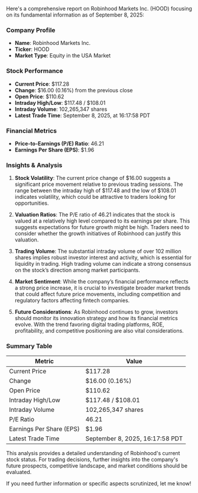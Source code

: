 Here's a comprehensive report on Robinhood Markets Inc. (HOOD) focusing on its fundamental information as of September 8, 2025:

### Company Profile
- **Name**: Robinhood Markets Inc.
- **Ticker**: HOOD
- **Market Type**: Equity in the USA Market

### Stock Performance
- **Current Price**: $117.28
- **Change**: $16.00 (0.16%) from the previous close
- **Open Price**: $110.62
- **Intraday High/Low**: $117.48 / $108.01
- **Intraday Volume**: 102,265,347 shares
- **Latest Trade Time**: September 8, 2025, at 16:17:58 PDT

### Financial Metrics
- **Price-to-Earnings (P/E) Ratio**: 46.21
- **Earnings Per Share (EPS)**: $1.96

### Insights & Analysis
1. **Stock Volatility**: The current price change of $16.00 suggests a significant price movement relative to previous trading sessions. The range between the intraday high of $117.48 and the low of $108.01 indicates volatility, which could be attractive to traders looking for opportunities.
  
2. **Valuation Ratios**: The P/E ratio of 46.21 indicates that the stock is valued at a relatively high level compared to its earnings per share. This suggests expectations for future growth might be high. Traders need to consider whether the growth initiatives of Robinhood can justify this valuation.

3. **Trading Volume**: The substantial intraday volume of over 102 million shares implies robust investor interest and activity, which is essential for liquidity in trading. High trading volume can indicate a strong consensus on the stock’s direction among market participants.

4. **Market Sentiment**: While the company’s financial performance reflects a strong price increase, it is crucial to investigate broader market trends that could affect future price movements, including competition and regulatory factors affecting fintech companies.

5. **Future Considerations**: As Robinhood continues to grow, investors should monitor its innovation strategy and how its financial metrics evolve. With the trend favoring digital trading platforms, ROE, profitability, and competitive positioning are also vital considerations.

### Summary Table

| Metric                        | Value                  |
|-------------------------------|------------------------|
| Current Price                 | $117.28                |
| Change                        | $16.00 (0.16%)         |
| Open Price                    | $110.62                |
| Intraday High/Low             | $117.48 / $108.01     |
| Intraday Volume               | 102,265,347 shares     |
| P/E Ratio                    | 46.21                  |
| Earnings Per Share (EPS)     | $1.96                  |
| Latest Trade Time             | September 8, 2025, 16:17:58 PDT |

This analysis provides a detailed understanding of Robinhood's current stock status. For trading decisions, further insights into the company's future prospects, competitive landscape, and market conditions should be evaluated.

If you need further information or specific aspects scrutinized, let me know!